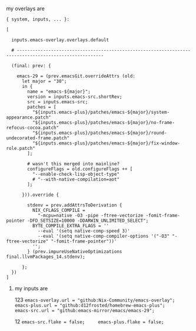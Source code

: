 
my overlays are
```
{ system, inputs, ... }:

[

  inputs.emacs-overlay.overlays.default

  # -------------------------------------------------------------------------------------------------------

  (final: prev: {

    emacs-29 = (prev.emacsGit.overrideAttrs (old:
      let major = "30";
      in {
        name = "emacs-${major}";
        version = inputs.emacs-src.shortRev;
        src = inputs.emacs-src;
        patches = [
          "${inputs.emacs-plus}/patches/emacs-${major}/system-appearance.patch"
          "${inputs.emacs-plus}/patches/emacs-${major}/no-frame-refocus-cocoa.patch"
          "${inputs.emacs-plus}/patches/emacs-${major}/round-undecorated-frame.patch"
          "${inputs.emacs-plus}/patches/emacs-${major}/fix-window-role.patch"
        ];

        # wasn't this merged into mainline?
        configureFlags = old.configureFlags ++ [
          "--enable-check-lisp-object-type"
          # "--with-native-compilation=aot"
        ];

      })).override {

        stdenv = prev.addAttrsToDerivation {
          NIX_CFLAGS_COMPILE =
            "-mcpu=native -O3 -pipe -ftree-vectorize -fomit-frame-pointer -DFD_SETSIZE=10000 -DDARWIN_UNLIMITED_SELECT";
          BYTE_COMPILE_EXTRA_FLAGS = ''
            --eval '(setq native-comp-speed 3)'
            --eval '(setq native-comp-compiler-options '("-O3" "-ftree-vectorize" "-fomit-frame-pointer"))'
          '';
        } (prev.impureUseNativeOptimizations final.llvmPackages_14.stdenv);

      };
  })
]
```


1. my inputs are
    
    123    `emacs-overlay.url = "github:Nix-Community/emacs-overlay";     emacs-plus.url = "github:d12frosted/homebrew-emacs-plus";     emacs-src.url = "github:emacs-mirror/emacs/emacs-29";`
    
    12    `emacs-src.flake = false;     emacs-plus.flake = false;`
	